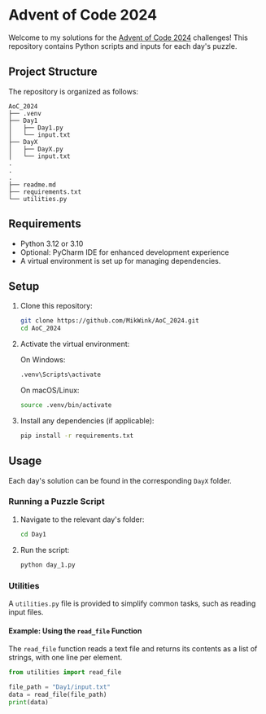 # Advent of Code 2024

Welcome to my solutions for the [Advent of Code 2024](https://adventofcode.com/2024) challenges! This repository contains Python scripts and inputs for each day's puzzle.

## Project Structure

The repository is organized as follows:
```
AoC_2024
├── .venv
├── Day1
│   ├── Day1.py
│   └── input.txt
├── DayX
│   ├── DayX.py
│   └── input.txt
.
.
.
├── readme.md
├── requirements.txt
└── utilities.py
```

## Requirements

- Python 3.12 or 3.10
- Optional: PyCharm IDE for enhanced development experience
- A virtual environment is set up for managing dependencies.

## Setup

1. Clone this repository:

    ```bash
    git clone https://github.com/MikWink/AoC_2024.git
    cd AoC_2024
    ```

2. Activate the virtual environment:

    On Windows:
    ```bash
    .venv\Scripts\activate
    ```

    On macOS/Linux:
    ```bash
    source .venv/bin/activate
    ```

3. Install any dependencies (if applicable):

    ```bash
    pip install -r requirements.txt
    ```

## Usage

Each day's solution can be found in the corresponding `DayX` folder. 

### Running a Puzzle Script

1. Navigate to the relevant day's folder:

    ```bash
    cd Day1
    ```

2. Run the script:

    ```bash
    python day_1.py
    ```

### Utilities

A `utilities.py` file is provided to simplify common tasks, such as reading input files.

#### Example: Using the `read_file` Function

The `read_file` function reads a text file and returns its contents as a list of strings, with one line per element.

```python
from utilities import read_file

file_path = "Day1/input.txt"
data = read_file(file_path)
print(data)
